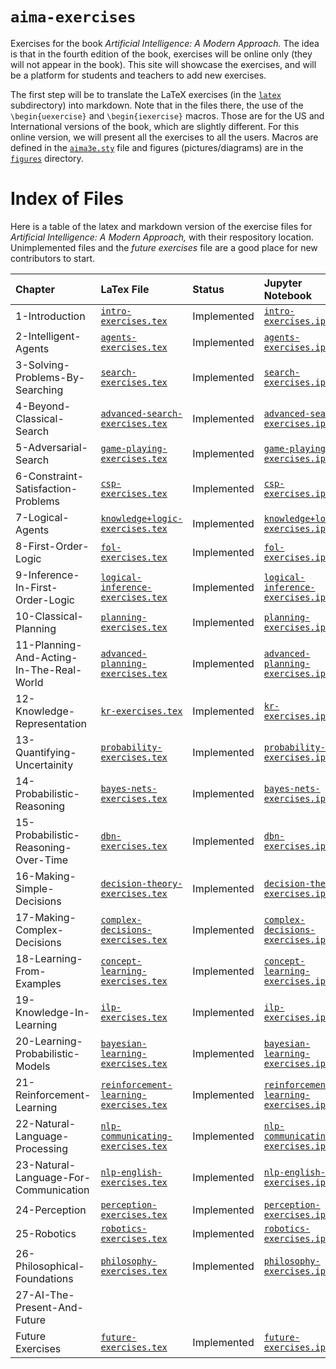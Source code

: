 # `aima-exercises`

Exercises for the book *Artificial Intelligence: A Modern Approach.* The idea is that in the fourth edition of the book, exercises will be online only (they will not appear in the book). This site will showcase the exercises, and will be a platform for students and teachers to add new exercises.

The first step will be to translate the LaTeX exercises (in the [`latex`](https://github.com/aimacode/aima-exercises/tree/master/latex) subdirectory) into markdown. Note that in the files there, the use of the `\begin{uexercise}` and `\begin{iexercise}` macros. Those are for the US and International versions of the book, which are slightly different. For this online version, we will present all the exercises to all the users. Macros are defined in the [`aima3e.sty`](https://github.com/aimacode/aima-exercises/blob/master/latex/aima3e.sty) file and figures (pictures/diagrams) are in the [`figures`](https://github.com/aimacode/aima-exercises/tree/master/latex/figures) directory.

# Index of Files

Here is a table of the latex and markdown version of the exercise files for *Artificial Intelligence: A Modern Approach,* with their respository location. Unimplemented files and the *future exercises* file are a good place for new contributors to start.

| **Chapter** | **LaTex File** | **Status** | **Jupyter Notebook**|
|:------------|:---------------|:-----------|:-----------------|
| 1-Introduction| [`intro-exercises.tex`](https://github.com/aimacode/aima-exercises/blob/master/latex/intro-exercises.tex) | Implemented | [`intro-exercises.ipynb`](notebooks/intro-exercises.ipynb)|
| 2-Intelligent-Agents| [`agents-exercises.tex`](https://github.com/aimacode/aima-exercises/blob/master/latex/agents-exercises.tex) | Implemented | [`agents-exercises.ipynb`](notebooks/agents-exercises.ipynb)|
| 3-Solving-Problems-By-Searching| [`search-exercises.tex`](https://github.com/aimacode/aima-exercises/blob/master/latex/search-exercises.tex) | Implemented | [`search-exercises.ipynb`](notebooks/search-exercises.ipynb)|
| 4-Beyond-Classical-Search| [`advanced-search-exercises.tex`](https://github.com/aimacode/aima-exercises/blob/master/latex/advanced-search-exercises.tex) | Implemented | [`advanced-search-exercises.ipynb`](notebooks/advanced-search-exercises.ipynb)|
| 5-Adversarial-Search | [`game-playing-exercises.tex`](https://github.com/aimacode/aima-exercises/blob/master/latex/game-playing-exercises.tex) | Implemented | [`game-playing-exercises.ipynb`](notebooks/game-playing-exercises.ipynb)|
| 6-Constraint-Satisfaction-Problems | [`csp-exercises.tex`](https://github.com/aimacode/aima-exercises/blob/master/latex/csp-exercises.tex) | Implemented | [`csp-exercises.ipynb`](notebooks/csp-exercises.ipynb)|
| 7-Logical-Agents | [`knowledge+logic-exercises.tex`](https://github.com/aimacode/aima-exercises/blob/master/latex/knowledge%2Blogic-exercises.tex) | Implemented | [`knowledge+logic-exercises.ipynb`](notebooks/knowledge+logic-exercises.ipynb)|
| 8-First-Order-Logic | [`fol-exercises.tex`](https://github.com/aimacode/aima-exercises/blob/master/latex/fol-exercises.tex) | Implemented | [`fol-exercises.ipynb`](notebooks/fol-exercises.ipynb)|
| 9-Inference-In-First-Order-Logic | [`logical-inference-exercises.tex`](https://github.com/aimacode/aima-exercises/blob/master/latex/logical-inference-exercises.tex) | Implemented | [`logical-inference-exercises.ipynb`](notebooks/logical-inference-exercises.ipynb)|
| 10-Classical-Planning | [`planning-exercises.tex`](https://github.com/aimacode/aima-exercises/blob/master/latex/planning-exercises.tex) | Implemented | [`planning-exercises.ipynb`](notebooks/planning-exercises.ipynb)|
| 11-Planning-And-Acting-In-The-Real-World | [`advanced-planning-exercises.tex`](https://github.com/aimacode/aima-exercises/blob/master/latex/advanced-planning-exercises.tex) | Implemented | [`advanced-planning-exercises.ipynb`](notebooks/advanced-planning-exercises.ipynb)|
| 12-Knowledge-Representation | [`kr-exercises.tex`](https://github.com/aimacode/aima-exercises/blob/master/latex/kr-exercises.tex) | Implemented | [`kr-exercises.ipynb`](notebooks/kr-exercises.ipynb)|
| 13-Quantifying-Uncertainity | [`probability-exercises.tex`](https://github.com/aimacode/aima-exercises/blob/master/latex/probability-exercises.tex) | Implemented | [`probability-exercises.ipynb`](notebooks/probability-exercises.ipynb)|
| 14-Probabilistic-Reasoning | [`bayes-nets-exercises.tex`](https://github.com/aimacode/aima-exercises/blob/master/latex/bayes-nets-exercises.tex) | Implemented | [`bayes-nets-exercises.ipynb`](notebooks/bayes-nets-exercises.ipynb)|
| 15-Probabilistic-Reasoning-Over-Time | [`dbn-exercises.tex`](https://github.com/aimacode/aima-exercises/blob/master/latex/dbn-exercises.tex) | Implemented | [`dbn-exercises.ipynb`](notebooks/dbn-exercises.ipynb)|
| 16-Making-Simple-Decisions | [`decision-theory-exercises.tex`](https://github.com/aimacode/aima-exercises/blob/master/latex/decision-theory-exercises.tex) | Implemented | [`decision-theory-exercises.ipynb`](notebooks/decision-theory-exercises.ipynb)|
| 17-Making-Complex-Decisions| [`complex-decisions-exercises.tex`](https://github.com/aimacode/aima-exercises/blob/master/latex/complex-decisions-exercises.tex) | Implemented | [`complex-decisions-exercises.ipynb`](notebooks/complex-decisions-exercises.ipynb)|
| 18-Learning-From-Examples | [`concept-learning-exercises.tex`](https://github.com/aimacode/aima-exercises/blob/master/latex/concept-learning-exercises.tex) | Implemented | [`concept-learning-exercises.ipynb`](notebooks/concept-learning-exercises.ipynb)|
| 19-Knowledge-In-Learning | [`ilp-exercises.tex`](https://github.com/aimacode/aima-exercises/blob/master/latex/ilp-exercises.tex) | Implemented | [`ilp-exercises.ipynb`](notebooks/ilp-exercises.ipynb)|
| 20-Learning-Probabilistic-Models | [`bayesian-learning-exercises.tex`](https://github.com/aimacode/aima-exercises/blob/master/latex/bayesian-learning-exercises.tex) | Implemented | [`bayesian-learning-exercises.ipynb`](notebooks/bayesian-learning-exercises.ipynb)|
| 21-Reinforcement-Learning | [`reinforcement-learning-exercises.tex`](https://github.com/aimacode/aima-exercises/blob/master/latex/reinforcement-learning-exercises.tex) | Implemented | [`reinforcement-learning-exercises.ipynb`](notebooks/reinforcement-learning-exercises.ipynb)|
| 22-Natural-Language-Processing | [`nlp-communicating-exercises.tex`](https://github.com/aimacode/aima-exercises/blob/master/latex/nlp-communicating-exercises.tex) | Implemented | [`nlp-communicating-exercises.ipynb`](notebooks/nlp-communicating-exercises.ipynb)|
| 23-Natural-Language-For-Communication | [`nlp-english-exercises.tex`](https://github.com/aimacode/aima-exercises/blob/master/latex/nlp-english-exercises.tex) | Implemented | [`nlp-english-exercises.ipynb`](notebooks/nlp-english-exercises.ipynb)|
| 24-Perception | [`perception-exercises.tex`](https://github.com/aimacode/aima-exercises/blob/master/latex/perception-exercises.tex) | Implemented | [`perception-exercises.ipynb`](notebooks/perception-exercises.ipynb)|
| 25-Robotics | [`robotics-exercises.tex`](https://github.com/aimacode/aima-exercises/blob/master/latex/robotics-exercises.tex) | Implemented | [`robotics-exercises.ipynb`](notebooks/robotics-exercises.ipynb)|
| 26-Philosophical-Foundations | [`philosophy-exercises.tex`](https://github.com/aimacode/aima-exercises/blob/master/latex/philosophy-exercises.tex) | Implemented | [`philosophy-exercises.ipynb`](notebooks/philosophy-exercises.ipynb)|
| 27-AI-The-Present-And-Future |  |  | |
| Future Exercises | [`future-exercises.tex`](https://github.com/aimacode/aima-exercises/blob/master/latex/future-exercises.tex)| Implemented | [`future-exercises.ipynb`](notebooks/future-exercises.ipynb)|
